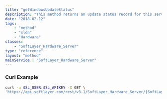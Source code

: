 ```yaml
---
title: "getWindowsUpdateStatus"
description: "This method returns an update status record for this server.  That record will specify if the server is missing updates, or has updates that must be reinstalled or require a reboot to go into affect. "
date: "2018-02-12"
tags:
    - "method"
    - "sldn"
    - "Hardware"
classes:
    - "SoftLayer_Hardware_Server"
type: "reference"
layout: "method"
mainService : "SoftLayer_Hardware_Server"
---
```


### Curl Example
```bash
curl -u $SL_USER:$SL_APIKEY -X GET \
'https://api.softlayer.com/rest/v3.1/SoftLayer_Hardware_Server/{SoftLayer_Hardware_ServerID}/getWindowsUpdateStatus'
```
